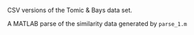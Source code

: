 CSV versions of the Tomic & Bays data set.

A MATLAB parse of the similarity data generated by `parse_1.m`
